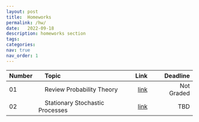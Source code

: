 ```yaml
---
layout: post
title:  Homeworks
permalink: /hw/
date:   2022-09-18
description: homeworks section
tags: 
categories: 
nav: true
nav_order: 1
---
```

| Number | &nbsp; &nbsp; Topic                                                        | Link                                                                                     |  &nbsp; &nbsp; Deadline
| :---- | :--------------------------------------------------------------------- | -----------------------------------------------------------------------------------------------------: | ----------: |
| 01   | &nbsp; &nbsp; Review Probability Theory &nbsp; &nbsp; | <a href='/assets/pdf/homeworks/Stoch_Fall2022_HW1.pdf'>link</a> |  &nbsp; &nbsp; Not Graded |
| 02   | &nbsp; &nbsp; Stationary Stochastic Processes &nbsp; &nbsp; | <a href='/assets/pdf/homeworks/Stoch_Fall2022_HW2.pdf'>link</a> |  &nbsp; &nbsp; TBD |

